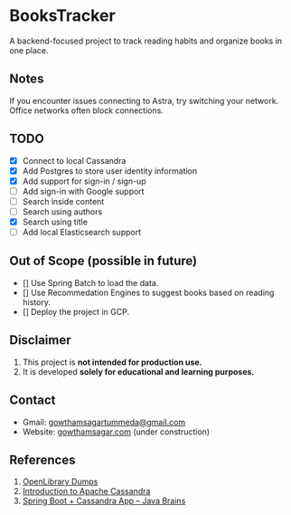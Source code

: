 # BooksTracker

A backend-focused project to track reading habits and organize books in one place.

## Notes
If you encounter issues connecting to Astra, try switching your network. Office networks often block connections.

## TODO

- [x] Connect to local Cassandra
- [x] Add Postgres to store user identity information
- [x] Add support for sign-in / sign-up
- [ ] Add sign-in with Google support
- [ ] Search inside content
- [ ] Search using authors
- [x] Search using title
- [ ] Add local Elasticsearch support

## Out of Scope (possible in future)

- [] Use Spring Batch to load the data.
- [] Use Recommedation Engines to suggest books based on reading history.
- [] Deploy the project in GCP. 

## Disclaimer 
1. This project is **not intended for production use.**
2. It is developed **solely for educational and learning purposes.**

## Contact

- Gmail: [gowthamsagartummeda@gmail.com](mailto:gowthamsagartummeda@gmail.com)
- Website: [gowthamsagar.com](http://gowthamsagar.com) (under construction)

## References

1. [OpenLibrary Dumps](https://openlibrary.org/developers/dumps)
2. [Introduction to Apache Cassandra](https://youtu.be/uwuF9xa3Vyw?t=2970)
3. [Spring Boot + Cassandra App – Java Brains](https://www.youtube.com/playlist?list=PLKY246dKRk4UJ7PmDZGhgczDoLx5bmmXy)
